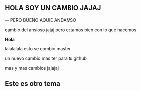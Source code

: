 ## HOLA SOY UN CAMBIO JAJAJ

-- PERO BUENO AQUIE ANDAMSO

cambio del ansioso jajaj
pero estamos bien con lo que hacemos

**Hola**

lalalalala
esto se combio master


un nuevo cambio mas ter para tu github

mas y mas cambios jajajaj

## Este es otro tema 